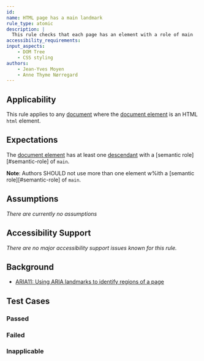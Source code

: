 ```yaml
---
id: 
name: HTML page has a main landmark
rule_type: atomic
description: |
  This rule checks that each page has an element with a role of main
accessibility_requirements:
input_aspects:
	- DOM Tree
	- CSS styling
authors:
	- Jean-Yves Moyen
	- Anne Thyme Nørregard
---
```


## Applicability

This rule applies to any [document](#https://www.w3.org/TR/dom/#concept-document) where the [document element](#https://www.w3.org/TR/dom/#document-element) is an HTML `html` element.

## Expectations

The [document element](https://www.w3.org/TR/dom/#document-element) has at least one [descendant](https://www.w3.org/TR/dom41/#concept-tree-descendant) with a [semantic role][#semantic-role] of `main`.

**Note**: Authors SHOULD not use more than one element w%ith a [semantic role][#semantic-role] of `main`.

## Assumptions

_There are currently no assumptions_

## Accessibility Support

_There are no major accessibility support issues known for this rule._

## Background

- [ARIA11: Using ARIA landmarks to identify regions of a page](https://www.w3.org/TR/2016/NOTE-WCAG20-TECHS-20161007/ARIA11)

## Test Cases

### Passed

### Failed

### Inapplicable